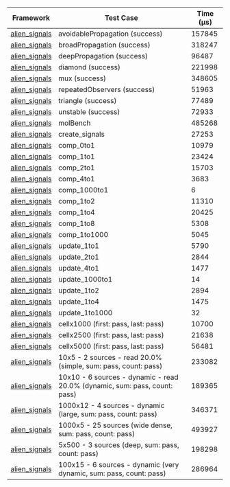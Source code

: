 | Framework | Test Case | Time (μs) |
| --- | --- | --- |
| [alien_signals](https://github.com/medz/alien-signals-dart) | avoidablePropagation (success) | 157845 |
| [alien_signals](https://github.com/medz/alien-signals-dart) | broadPropagation (success) | 318247 |
| [alien_signals](https://github.com/medz/alien-signals-dart) | deepPropagation (success) | 96487 |
| [alien_signals](https://github.com/medz/alien-signals-dart) | diamond (success) | 221998 |
| [alien_signals](https://github.com/medz/alien-signals-dart) | mux (success) | 348605 |
| [alien_signals](https://github.com/medz/alien-signals-dart) | repeatedObservers (success) | 51963 |
| [alien_signals](https://github.com/medz/alien-signals-dart) | triangle (success) | 77489 |
| [alien_signals](https://github.com/medz/alien-signals-dart) | unstable (success) | 72933 |
| [alien_signals](https://github.com/medz/alien-signals-dart) | molBench | 485268 |
| [alien_signals](https://github.com/medz/alien-signals-dart) | create_signals | 27253 |
| [alien_signals](https://github.com/medz/alien-signals-dart) | comp_0to1 | 10979 |
| [alien_signals](https://github.com/medz/alien-signals-dart) | comp_1to1 | 23424 |
| [alien_signals](https://github.com/medz/alien-signals-dart) | comp_2to1 | 15703 |
| [alien_signals](https://github.com/medz/alien-signals-dart) | comp_4to1 | 3683 |
| [alien_signals](https://github.com/medz/alien-signals-dart) | comp_1000to1 | 6 |
| [alien_signals](https://github.com/medz/alien-signals-dart) | comp_1to2 | 11310 |
| [alien_signals](https://github.com/medz/alien-signals-dart) | comp_1to4 | 20425 |
| [alien_signals](https://github.com/medz/alien-signals-dart) | comp_1to8 | 5308 |
| [alien_signals](https://github.com/medz/alien-signals-dart) | comp_1to1000 | 5045 |
| [alien_signals](https://github.com/medz/alien-signals-dart) | update_1to1 | 5790 |
| [alien_signals](https://github.com/medz/alien-signals-dart) | update_2to1 | 2844 |
| [alien_signals](https://github.com/medz/alien-signals-dart) | update_4to1 | 1477 |
| [alien_signals](https://github.com/medz/alien-signals-dart) | update_1000to1 | 14 |
| [alien_signals](https://github.com/medz/alien-signals-dart) | update_1to2 | 2894 |
| [alien_signals](https://github.com/medz/alien-signals-dart) | update_1to4 | 1475 |
| [alien_signals](https://github.com/medz/alien-signals-dart) | update_1to1000 | 32 |
| [alien_signals](https://github.com/medz/alien-signals-dart) | cellx1000 (first: pass, last: pass) | 10700 |
| [alien_signals](https://github.com/medz/alien-signals-dart) | cellx2500 (first: pass, last: pass) | 21638 |
| [alien_signals](https://github.com/medz/alien-signals-dart) | cellx5000 (first: pass, last: pass) | 56481 |
| [alien_signals](https://github.com/medz/alien-signals-dart) | 10x5 - 2 sources - read 20.0% (simple, sum: pass, count: pass) | 233082 |
| [alien_signals](https://github.com/medz/alien-signals-dart) | 10x10 - 6 sources - dynamic - read 20.0% (dynamic, sum: pass, count: pass) | 189365 |
| [alien_signals](https://github.com/medz/alien-signals-dart) | 1000x12 - 4 sources - dynamic (large, sum: pass, count: pass) | 346371 |
| [alien_signals](https://github.com/medz/alien-signals-dart) | 1000x5 - 25 sources (wide dense, sum: pass, count: pass) | 493927 |
| [alien_signals](https://github.com/medz/alien-signals-dart) | 5x500 - 3 sources (deep, sum: pass, count: pass) | 198298 |
| [alien_signals](https://github.com/medz/alien-signals-dart) | 100x15 - 6 sources - dynamic (very dynamic, sum: pass, count: pass) | 286964 |
